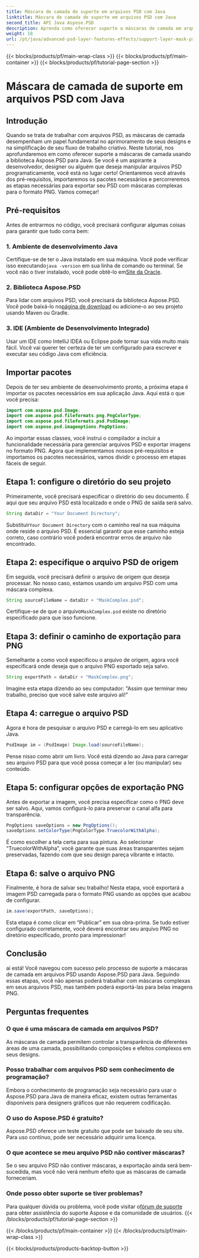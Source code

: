 ```yaml
---
title: Máscara de camada de suporte em arquivos PSD com Java
linktitle: Máscara de camada de suporte em arquivos PSD com Java
second_title: API Java Aspose.PSD
description: Aprenda como oferecer suporte a máscaras de camada em arquivos PSD usando Aspose.PSD para Java por meio de um tutorial passo a passo abrangente.
weight: 18
url: /pt/java/advanced-psd-layer-features-effects/support-layer-mask-psd-files/
---
```


{{< blocks/products/pf/main-wrap-class >}}
{{< blocks/products/pf/main-container >}}
{{< blocks/products/pf/tutorial-page-section >}}

# Máscara de camada de suporte em arquivos PSD com Java

## Introdução
Quando se trata de trabalhar com arquivos PSD, as máscaras de camada desempenham um papel fundamental no aprimoramento de seus designs e na simplificação de seu fluxo de trabalho criativo. Neste tutorial, nos aprofundaremos em como oferecer suporte a máscaras de camada usando a biblioteca Aspose.PSD para Java. Se você é um aspirante a desenvolvedor, designer ou alguém que deseja manipular arquivos PSD programaticamente, você está no lugar certo! Orientaremos você através dos pré-requisitos, importaremos os pacotes necessários e percorreremos as etapas necessárias para exportar seu PSD com máscaras complexas para o formato PNG. Vamos começar!
## Pré-requisitos
Antes de entrarmos no código, você precisará configurar algumas coisas para garantir que tudo corra bem:
### 1. Ambiente de desenvolvimento Java
 Certifique-se de ter o Java instalado em sua máquina. Você pode verificar isso executando`java -version` em sua linha de comando ou terminal. Se você não o tiver instalado, você pode obtê-lo em[Site da Oracle](https://www.oracle.com/java/technologies/javase-jdk11-downloads.html).
### 2. Biblioteca Aspose.PSD
Para lidar com arquivos PSD, você precisará da biblioteca Aspose.PSD. Você pode baixá-lo no[página de download](https://releases.aspose.com/psd/java/) ou adicione-o ao seu projeto usando Maven ou Gradle.
### 3. IDE (Ambiente de Desenvolvimento Integrado)
Usar um IDE como IntelliJ IDEA ou Eclipse pode tornar sua vida muito mais fácil. Você vai querer ter certeza de ter um configurado para escrever e executar seu código Java com eficiência.
## Importar pacotes
Depois de ter seu ambiente de desenvolvimento pronto, a próxima etapa é importar os pacotes necessários em sua aplicação Java. Aqui está o que você precisa:
```java
import com.aspose.psd.Image;
import com.aspose.psd.fileformats.png.PngColorType;
import com.aspose.psd.fileformats.psd.PsdImage;
import com.aspose.psd.imageoptions.PngOptions;
```
Ao importar essas classes, você instrui o compilador a incluir a funcionalidade necessária para gerenciar arquivos PSD e exportar imagens no formato PNG.
Agora que implementamos nossos pré-requisitos e importamos os pacotes necessários, vamos dividir o processo em etapas fáceis de seguir.
## Etapa 1: configure o diretório do seu projeto

Primeiramente, você precisará especificar o diretório do seu documento. É aqui que seu arquivo PSD está localizado e onde o PNG de saída será salvo.
```java
String dataDir = "Your Document Directory";
```
 Substituir`Your Document Directory` com o caminho real na sua máquina onde reside o arquivo PSD. É essencial garantir que esse caminho esteja correto, caso contrário você poderá encontrar erros de arquivo não encontrado.
## Etapa 2: especifique o arquivo PSD de origem

Em seguida, você precisará definir o arquivo de origem que deseja processar. No nosso caso, estamos usando um arquivo PSD com uma máscara complexa.
```java
String sourceFileName = dataDir + "MaskComplex.psd";
```
 Certifique-se de que o arquivo`MaskComplex.psd` existe no diretório especificado para que isso funcione. 
## Etapa 3: definir o caminho de exportação para PNG

Semelhante a como você especificou o arquivo de origem, agora você especificará onde deseja que o arquivo PNG exportado seja salvo.
```java
String exportPath = dataDir + "MaskComplex.png";
```
Imagine esta etapa dizendo ao seu computador: "Assim que terminar meu trabalho, preciso que você salve este arquivo ali!"
## Etapa 4: carregue o arquivo PSD

Agora é hora de pesquisar o arquivo PSD e carregá-lo em seu aplicativo Java.
```java
PsdImage im = (PsdImage) Image.load(sourceFileName);
```
Pense nisso como abrir um livro. Você está dizendo ao Java para carregar seu arquivo PSD para que você possa começar a ler (ou manipular) seu conteúdo.
## Etapa 5: configurar opções de exportação PNG

Antes de exportar a imagem, você precisa especificar como o PNG deve ser salvo. Aqui, vamos configurá-lo para preservar o canal alfa para transparência.
```java
PngOptions saveOptions = new PngOptions();
saveOptions.setColorType(PngColorType.TruecolorWithAlpha);
```
É como escolher a tela certa para sua pintura. Ao selecionar “TruecolorWithAlpha”, você garante que suas áreas transparentes sejam preservadas, fazendo com que seu design pareça vibrante e intacto.
## Etapa 6: salve o arquivo PNG

Finalmente, é hora de salvar seu trabalho! Nesta etapa, você exportará a imagem PSD carregada para o formato PNG usando as opções que acabou de configurar.
```java
im.save(exportPath, saveOptions);
```
Esta etapa é como clicar em “Publicar” em sua obra-prima. Se tudo estiver configurado corretamente, você deverá encontrar seu arquivo PNG no diretório especificado, pronto para impressionar!
## Conclusão
aí está! Você navegou com sucesso pelo processo de suporte a máscaras de camada em arquivos PSD usando Aspose.PSD para Java. Seguindo essas etapas, você não apenas poderá trabalhar com máscaras complexas em seus arquivos PSD, mas também poderá exportá-las para belas imagens PNG. 
## Perguntas frequentes
### O que é uma máscara de camada em arquivos PSD?  
As máscaras de camada permitem controlar a transparência de diferentes áreas de uma camada, possibilitando composições e efeitos complexos em seus designs.
### Posso trabalhar com arquivos PSD sem conhecimento de programação?  
Embora o conhecimento de programação seja necessário para usar o Aspose.PSD para Java de maneira eficaz, existem outras ferramentas disponíveis para designers gráficos que não requerem codificação.
### O uso do Aspose.PSD é gratuito?  
Aspose.PSD oferece um teste gratuito que pode ser baixado de seu site. Para uso contínuo, pode ser necessário adquirir uma licença.
### O que acontece se meu arquivo PSD não contiver máscaras?  
Se o seu arquivo PSD não contiver máscaras, a exportação ainda será bem-sucedida, mas você não verá nenhum efeito que as máscaras de camada forneceriam.
### Onde posso obter suporte se tiver problemas?  
 Para qualquer dúvida ou problema, você pode visitar o[fórum de suporte](https://forum.aspose.com/c/psd/34) para obter assistência do suporte Aspose e da comunidade de usuários.
{{< /blocks/products/pf/tutorial-page-section >}}

{{< /blocks/products/pf/main-container >}}
{{< /blocks/products/pf/main-wrap-class >}}

{{< blocks/products/products-backtop-button >}}
